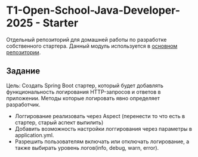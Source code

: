 # T1-Open-School-Java-Developer-2025 - Starter
Отдельный репозиторий для домашней работы по разработке собственного стартера. Данный модуль используется в [основном репозитории](https://github.com/MikhailOk-creator/T1-Open-School-Java-Developer-2025).

## Задание
Цель: Создать Spring Boot стартер, который будет добавлять функциональность логирования HTTP-запросов и ответов в приложении. Методы которые логировать явно определяет разработчик.
- Логгирование реализовать через Aspect (перенести то что есть в стартер, старый аспект выпилить)
- Добавить возможность настройки логгирования через параметры в application.yml.
- Разрешить пользователям включать или отключать логирование, а также выбирать уровень логов(info, debug, warn, error).